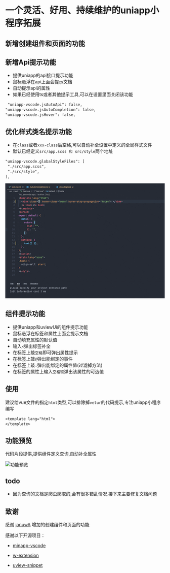 # 一个灵活、好用、持续维护的uniapp小程序拓展
## 新增创建组件和页面的功能
## 新增Api提示功能
   - 提供uniapp的api接口提示功能
   - 鼠标悬浮在api上面会提示文档
   - 自动提示api的属性
   - 如果已经使用ts或者其他提示工具,可以在设置里面关闭该功能
  ```
   "uniapp-vscode.jsAutoApi": false,
  "uniapp-vscode.jsAutoCompletion": false,
  "uniapp-vscode.jsHover": false,
  ```
## 优化样式类名提示功能
   - 在``class``或者``xxx-class``后空格,可以自动补全设置中定义的全局样式文件
   - 默认已经定义``src/app.scss 和 src/style``两个地址
   ```
  "uniapp-vscode.globalStyleFiles": [
    "./src/app.scss",
    "./src/style",
  ],
  ```
![功能预览](https://github.com/EvStorM/uniapp-vscode/blob/master/resources/images/demo2.gif?raw=true)
## 组件提示功能
   - 提供uniapp和uviewUi的组件提示功能
   - 鼠标悬浮在标签和属性上面会提示文档
   - 自动填充属性的默认值
   - 输入``<``弹出标签补全
   - 在标签上敲``空格``即可弹出属性提示
   - 在标签上敲``@``弹出能绑定的事件
   - 在标签上敲``:``弹出能绑定的属性值(过滤掉方法)
   - 在标签的属性上输入``空格键``弹出该属性的可选值

## 使用
   建议给vue文件的指定``html``类型,可以排除掉``vetur``的代码提示,专注uniapp小程序编写
   ```vue
   <template lang="html">
   </template>
   ```
## 功能预览

代码片段提供,提供组件定义查询,自动补全属性

![功能预览](https://github.com/EvStorM/uniapp-vscode/blob/master/resources/images/demo.gif?raw=true)


## todo

- 因为查询的文档是爬虫爬取的,会有很多错乱情况.接下来主要修复文档问题

## 致谢

感谢 [januwA](https://github.com/januwA) 增加的创建组件和页面的功能

感谢以下开源项目：

- [minapp-vscode](https://github.com/wx-minapp/minapp-vscode)

- [w-extension](https://github.com/masterZSH/w-extension)

- [uview-snippet](https://github.com/xiashui1994/uview-snippet)
